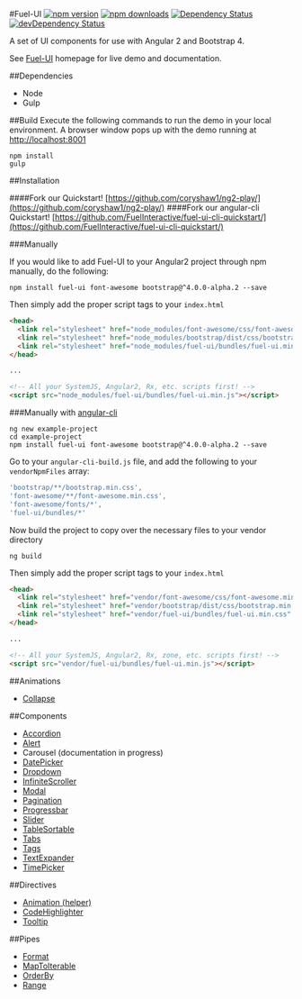 #Fuel-UI [![npm version](https://badge.fury.io/js/fuel-ui.svg)](https://badge.fury.io/js/fuel-ui) [![npm downloads](https://img.shields.io/npm/dm/fuel-ui.svg)](https://npmjs.org/fuel-ui) [![Dependency Status](https://david-dm.org/fuelinteractive/fuel-ui.svg)](https://david-dm.org/fuelinteractive/fuel-ui) [![devDependency Status](https://david-dm.org/fuelinteractive/fuel-ui/dev-status.svg)](https://david-dm.org/fuelinteractive/fuel-ui#info=devDependencies)

A set of UI components for use with Angular 2 and Bootstrap 4.

See [Fuel-UI](http://fuelinteractive.github.io/fuel-ui/) homepage for live demo and documentation.

##Dependencies
- Node
- Gulp

##Build
Execute the following commands to run the demo in your local environment. A browser window pops up with the demo running at [http://localhost:8001](http://localhost:8001)

```
npm install
gulp
```

##Installation

####Fork our Quickstart! [https://github.com/coryshaw1/ng2-play/](https://github.com/coryshaw1/ng2-play/)
####Fork our angular-cli Quickstart! [https://github.com/FuelInteractive/fuel-ui-cli-quickstart/](https://github.com/FuelInteractive/fuel-ui-cli-quickstart/)

###Manually

If you would like to add Fuel-UI to your Angular2 project through npm manually, do the following:

```
npm install fuel-ui font-awesome bootstrap@^4.0.0-alpha.2 --save
```

Then simply add the proper script tags to your `index.html`
```html
<head>
  <link rel="stylesheet" href="node_modules/font-awesome/css/font-awesome.min.css" />
  <link rel="stylesheet" href="node_modules/bootstrap/dist/css/bootstrap.min.css" />
  <link rel="stylesheet" href="node_modules/fuel-ui/bundles/fuel-ui.min.css" />
</head>

...

<!-- All your SystemJS, Angular2, Rx, etc. scripts first! -->
<script src="node_modules/fuel-ui/bundles/fuel-ui.min.js"></script>
```

###Manually with [angular-cli](https://github.com/angular/angular-cli)

```
ng new example-project
cd example-project
npm install fuel-ui font-awesome bootstrap@^4.0.0-alpha.2 --save
```
Go to your `angular-cli-build.js` file, and add the following to your `vendorNpmFiles` array: 
```js
'bootstrap/**/bootstrap.min.css',
'font-awesome/**/font-awesome.min.css',
'font-awesome/fonts/*',
'fuel-ui/bundles/*'
```
Now build the project to copy over the necessary files to your vendor directory
```
ng build
```
Then simply add the proper script tags to your `index.html`
```html
<head>
  <link rel="stylesheet" href="vendor/font-awesome/css/font-awesome.min.css" />
  <link rel="stylesheet" href="vendor/bootstrap/dist/css/bootstrap.min.css" />
  <link rel="stylesheet" href="vendor/fuel-ui/bundles/fuel-ui.min.css" />
</head>

...

<!-- All your SystemJS, Angular2, Rx, zone, etc. scripts first! -->
<script src="vendor/fuel-ui/bundles/fuel-ui.min.js"></script>
```

##Animations
- [Collapse](https://github.com/FuelInteractive/fuel-ui/tree/master/src/animations/Collapse#readme)

##Components
- [Accordion](https://github.com/FuelInteractive/fuel-ui/tree/master/src/components/Accordion#readme)
- [Alert](https://github.com/FuelInteractive/fuel-ui/tree/master/src/components/Alert#readme)
- Carousel (documentation in progress)
- [DatePicker](https://github.com/FuelInteractive/fuel-ui/tree/master/src/components/DatePicker#readme)
- [Dropdown](https://github.com/FuelInteractive/fuel-ui/tree/master/src/components/Dropdown#readme)
- [InfiniteScroller](https://github.com/FuelInteractive/fuel-ui/tree/master/src/components/InfiniteScroller#readme)
- [Modal](https://github.com/FuelInteractive/fuel-ui/tree/master/src/components/Modal#readme)
- [Pagination](https://github.com/FuelInteractive/fuel-ui/tree/master/src/components/Pagination#readme)
- [Progressbar](https://github.com/FuelInteractive/fuel-ui/tree/master/src/components/Progress#readme)
- [Slider](https://github.com/FuelInteractive/fuel-ui/tree/master/src/components/Slider#readme)
- [TableSortable](https://github.com/FuelInteractive/fuel-ui/tree/master/src/components/TableSortable#readme)
- [Tabs](https://github.com/FuelInteractive/fuel-ui/tree/master/src/components/Tab#readme)
- [Tags](https://github.com/FuelInteractive/fuel-ui/tree/master/src/components/Tag#readme)
- [TextExpander](https://github.com/FuelInteractive/fuel-ui/tree/master/src/components/TextExpander#readme)
- [TimePicker](https://github.com/FuelInteractive/fuel-ui/tree/master/src/components/TimePicker#readme)

##Directives
- [Animation (helper)](https://github.com/FuelInteractive/fuel-ui/tree/master/src/directives/Animation#readme)
- [CodeHighlighter](https://github.com/FuelInteractive/fuel-ui/tree/master/src/directives/CodeHighlighter#readme)
- [Tooltip](https://github.com/FuelInteractive/fuel-ui/tree/master/src/directives/Tooltip#readme)

##Pipes
- [Format](https://github.com/FuelInteractive/fuel-ui/tree/master/src/pipes/Format#readme)
- [MapToIterable](https://github.com/FuelInteractive/fuel-ui/tree/master/src/pipes/MapToIterable#readme)
- [OrderBy](https://github.com/FuelInteractive/fuel-ui/tree/master/src/pipes/OrderBy#readme)
- [Range](https://github.com/FuelInteractive/fuel-ui/tree/master/src/pipes/Range#readme)
